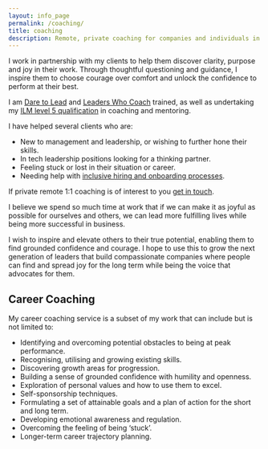 ```yaml
---
layout: info_page
permalink: /coaching/
title: coaching
description: Remote, private coaching for companies and individuals in tech from a leader with 15 years of experience. Hiring, onboarding, diversity and inclusion, line management, confidence, leadership, team performance and much more.
---
```

I work in partnership with my clients to help them discover clarity, purpose and joy in their work. Through thoughtful questioning and guidance, I inspire them to choose courage over comfort and unlock the confidence to perform at their best.

I am [Dare to Lead](https://brenebrown.com/hubs/dare-to-lead/) and [Leaders Who Coach](https://betterconversations.co/courses-programmes/leaders-who-coach/]) trained, as well as undertaking my [ILM level 5 qualification](https://www.britishschoolofcoaching.com/qualifications/ilm-level-5-coaching-mentoring/) in coaching and mentoring.

I have helped several clients who are:
- New to management and leadership, or wishing to further hone their skills.
- In tech leadership positions looking for a thinking partner.
- Feeling stuck or lost in their situation or career.
- Needing help with [inclusive hiring and onboarding processes](https://outragedpinkracoon.com/2021/04/27/other-companies-hiring-processes-are-costing-you-talent.html).

If private remote 1:1 coaching is of interest to you <a href="mailto:coaching@outragedpinkracoon.com?subject=Coaching Inquiry from Website">get in touch</a>.

I believe we spend so much time at work that if we can make it as joyful as possible for ourselves and others, we can lead more fulfilling lives while being more successful in business.

I wish to inspire and elevate others to their true potential, enabling them to find grounded confidence and courage. I hope to use this to grow the next generation of leaders that build compassionate companies where people can find and spread joy for the long term while being the voice that advocates for them.

## Career Coaching
My career coaching service is a subset of my work that can include but is not limited to:
- Identifying and overcoming potential obstacles to being at peak performance.
- Recognising, utilising and growing existing skills.
- Discovering growth areas for progression.
- Building a sense of grounded confidence with humility and openness.
- Exploration of personal values and how to use them to excel.
- Self-sponsorship techniques.
- Formulating a set of attainable goals and a plan of action for the short and long term.
- Developing emotional awareness and regulation.
- Overcoming the feeling of being ‘stuck’.
- Longer-term career trajectory planning.
